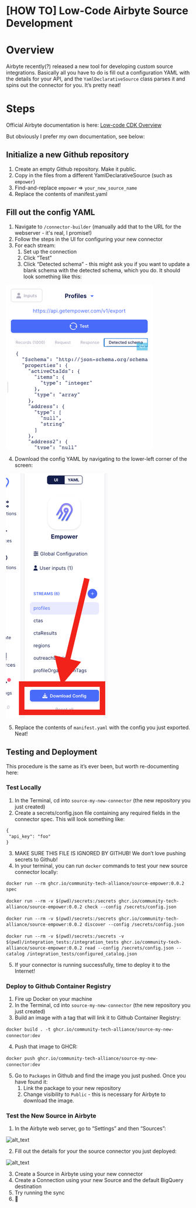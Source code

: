 # [HOW TO] Low-Code Airbyte Source Development

# Overview

Airbyte recently(?) released a new tool for developing custom source integrations. Basically all you have to do is fill out a configuration YAML with the details for your API, and the `YamlDeclarativeSource` class parses it and spins out the connector for you. It’s pretty neat!

# Steps

Official Airbyte documentation is here: [Low-code CDK Overview](https://docs.airbyte.com/connector-development/config-based/low-code-cdk-overview/) 

But obviously I prefer my own documentation, see below:

## Initialize a new Github repository

1. Create an empty Github repository. Make it public.
2. Copy in the files from a different YamlDeclarativeSource (such as `empower`)
3. Find-and-replace `empower` => `your_new_source_name`
4. Replace the contents of manifest.yaml

## Fill out the config YAML

1. Navigate to `/connector-builder` (manually add that to the URL for the webserver - it's real, I promise!)
2. Follow the steps in the UI for configuring your new connector
3. For each stream:
    1. Set up the connection
    2. Click “Test”
    3. Click “Detected schema” - this might ask you if you want to update a blank schema with the detected schema, which you do. It should look something like this:

![alt_text](images/image1.png "image_tooltip")

4. Download the config YAML by navigating to the lower-left corner of the screen:

![alt_text](images/image2.png "image_tooltip")

5. Replace the contents of `manifest.yaml` with the config you just exported. Neat!


## Testing and Deployment

This procedure is the same as it’s ever been, but worth re-documenting here:


### Test Locally

1. In the Terminal, cd into `source-my-new-connector` (the new repository you just created)
2. Create a secrets/config.json file containing any required fields in the connector spec. This will look something like:

```
{
 "api_key": "foo"
}
```
3. MAKE SURE THIS FILE IS IGNORED BY GITHUB! We don’t love pushing secrets to Github!
4. In your terminal, you can run `docker` commands to test your new source connector locally:

```
docker run --rm ghcr.io/community-tech-alliance/source-empower:0.0.2 spec

docker run --rm -v $(pwd)/secrets:/secrets ghcr.io/community-tech-alliance/source-empower:0.0.2 check --config /secrets/config.json

docker run --rm -v $(pwd)/secrets:/secrets ghcr.io/community-tech-alliance/source-empower:0.0.2 discover --config /secrets/config.json

docker run --rm -v $(pwd)/secrets:/secrets -v $(pwd)/integration_tests:/integration_tests ghcr.io/community-tech-alliance/source-empower:0.0.2 read --config /secrets/config.json --catalog /integration_tests/configured_catalog.json

```

5. If your connector is running successfully, time to deploy it to the Internet!


### Deploy to Github Container Registry

1. Fire up Docker on your machine
2. In the Terminal, cd into `source-my-new-connector` (the new repository you just created)
3. Build an image with a tag that will link it to Github Container Registry:

```docker build . -t ghcr.io/community-tech-alliance/source-my-new-connector:dev```

4. Push that image to GHCR:

```docker push ghcr.io/community-tech-alliance/source-my-new-connector:dev```

5. Go to `Packages` in Github and find the image you just pushed. Once you have found it:
    1. Link the package to your new repository
    2. Change visibility to `Public` - this is necessary for Airbyte to download the image.

### Test the New Source in Airbyte

1. In the Airbyte web server, go to “Settings” and then “Sources”:

![alt_text](images/image3.png "image_tooltip")

2. Fill out the details for your the source connector you just deployed:

![alt_text](images/image4.png "image_tooltip")

3. Create a Source in Airbyte using your new connector
4. Create a Connection using your new Source and the default BigQuery destination
5. Try running the sync
6. 🙏